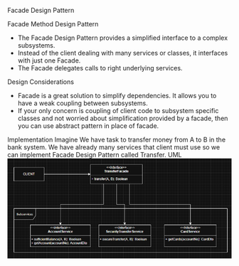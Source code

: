 Facade Design Pattern

Facade Method Design Pattern
* The Facade Design Pattern provides a simplified interface to a complex subsystems.
*  Instead of the client dealing with many services or classes, it interfaces with just one Facade.
*  The Facade delegates calls to right underlying services.

 Design Considerations
 * Facade is a great solution to simplify dependencies. It allows you to have a weak coupling between subsystems.
 * If your only concern is coupling of client code to subsystem specific classes and not worried about simplification provided by a facade, then you can use abstract pattern in place of facade.


Implementation
   Imagine We have task to transfer money from A to B in the bank system. We have already many services that client must use so we can implement Facade Design Pattern called Transfer.
UML
   ![alt text](image.png)

   
